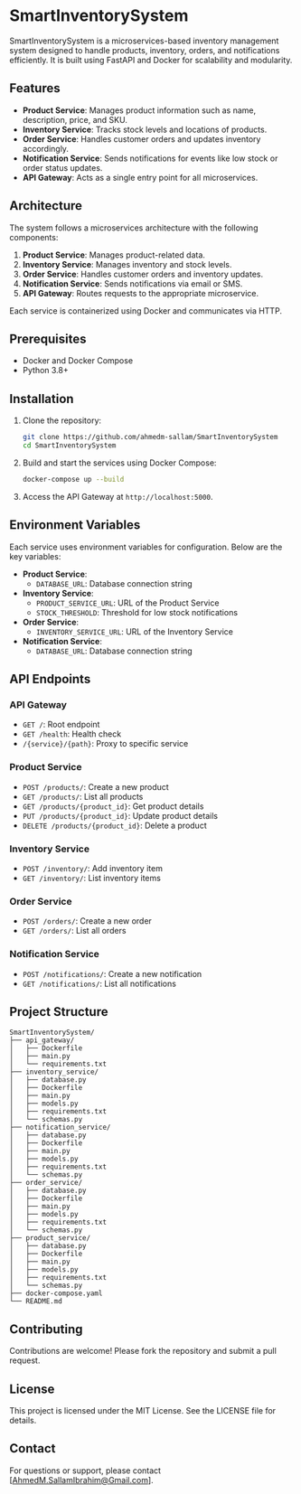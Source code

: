 # SmartInventorySystem

SmartInventorySystem is a microservices-based inventory management system designed to handle products, inventory, orders, and notifications efficiently. It is built using FastAPI and Docker for scalability and modularity.

## Features

- **Product Service**: Manages product information such as name, description, price, and SKU.
- **Inventory Service**: Tracks stock levels and locations of products.
- **Order Service**: Handles customer orders and updates inventory accordingly.
- **Notification Service**: Sends notifications for events like low stock or order status updates.
- **API Gateway**: Acts as a single entry point for all microservices.

## Architecture

The system follows a microservices architecture with the following components:

1. **Product Service**: Manages product-related data.
2. **Inventory Service**: Manages inventory and stock levels.
3. **Order Service**: Handles customer orders and inventory updates.
4. **Notification Service**: Sends notifications via email or SMS.
5. **API Gateway**: Routes requests to the appropriate microservice.

Each service is containerized using Docker and communicates via HTTP.

## Prerequisites

- Docker and Docker Compose
- Python 3.8+

## Installation

1. Clone the repository:
   ```bash
   git clone https://github.com/ahmedm-sallam/SmartInventorySystem
   cd SmartInventorySystem
   ```

2. Build and start the services using Docker Compose:
   ```bash
   docker-compose up --build
   ```

3. Access the API Gateway at `http://localhost:5000`.

## Environment Variables

Each service uses environment variables for configuration. Below are the key variables:

- **Product Service**:
  - `DATABASE_URL`: Database connection string
- **Inventory Service**:
  - `PRODUCT_SERVICE_URL`: URL of the Product Service
  - `STOCK_THRESHOLD`: Threshold for low stock notifications
- **Order Service**:
  - `INVENTORY_SERVICE_URL`: URL of the Inventory Service
- **Notification Service**:
  - `DATABASE_URL`: Database connection string

## API Endpoints

### API Gateway

- `GET /`: Root endpoint
- `GET /health`: Health check
- `/{service}/{path}`: Proxy to specific service

### Product Service

- `POST /products/`: Create a new product
- `GET /products/`: List all products
- `GET /products/{product_id}`: Get product details
- `PUT /products/{product_id}`: Update product details
- `DELETE /products/{product_id}`: Delete a product

### Inventory Service

- `POST /inventory/`: Add inventory item
- `GET /inventory/`: List inventory items

### Order Service

- `POST /orders/`: Create a new order
- `GET /orders/`: List all orders

### Notification Service

- `POST /notifications/`: Create a new notification
- `GET /notifications/`: List all notifications

## Project Structure

```
SmartInventorySystem/
├── api_gateway/
│   ├── Dockerfile
│   ├── main.py
│   └── requirements.txt
├── inventory_service/
│   ├── database.py
│   ├── Dockerfile
│   ├── main.py
│   ├── models.py
│   ├── requirements.txt
│   └── schemas.py
├── notification_service/
│   ├── database.py
│   ├── Dockerfile
│   ├── main.py
│   ├── models.py
│   ├── requirements.txt
│   └── schemas.py
├── order_service/
│   ├── database.py
│   ├── Dockerfile
│   ├── main.py
│   ├── models.py
│   ├── requirements.txt
│   └── schemas.py
├── product_service/
│   ├── database.py
│   ├── Dockerfile
│   ├── main.py
│   ├── models.py
│   ├── requirements.txt
│   └── schemas.py
├── docker-compose.yaml
└── README.md
```

## Contributing

Contributions are welcome! Please fork the repository and submit a pull request.

## License

This project is licensed under the MIT License. See the LICENSE file for details.

## Contact

For questions or support, please contact [AhmedM.SallamIbrahim@Gmail.com].
